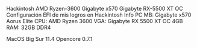 Hackintosh AMD Ryzen-3600 Gigabyte x570 Gigabyte RX-5500 XT OC
Configuración EFI de mis logros en Hackintosh
Info PC
MB: Gigabyte x570 Aorus Elite
CPU: AMD Ryzen 3600 
VGA: Gigabyte RX 5500 XT OC 4GB
RAM: 32GB DDR4


MacOS Big Sur 11.4
Opencore 0.7.1
